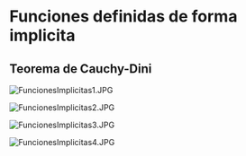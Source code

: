 # Funciones definidas de forma implicita

## Teorema de Cauchy-Dini

![FuncionesImplicitas1.JPG](02eab6a7-FuncionesImplicitas1.JPG)

![FuncionesImplicitas2.JPG](5e17a5ad-FuncionesImplicitas2.JPG)

![FuncionesImplicitas3.JPG](e81f265b-FuncionesImplicitas3.JPG)

![FuncionesImplicitas4.JPG](d07a40c9-FuncionesImplicitas4.JPG)
